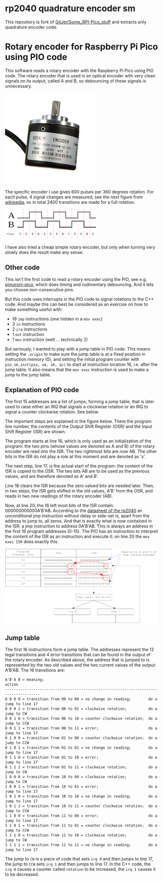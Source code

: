 # rp2040 quadrature encoder sm

This repository is fork of [GitJer/Some_RPI-Pico_stuff](https://github.com/GitJer/Some_RPI-Pico_stuff/tree/main/Rotary_encoder) and extracts only quadrature encoder code.

# Rotary encoder for Raspberry Pi Pico using PIO code

This software reads a rotary encoder with the Raspberry Pi Pico using PIO code. 
The rotary encoder that is used is an optical encoder with very clean signals on its output, called A and B, so debouncing of these signals is unnecessary.

<img src="docs/rotary_encoder.jpg" width="300">

The specific encoder I use gives 600 pulses per 360 degrees rotation. For each pulse, 4 signal changes are measured, see the next figure from [wikipedia](https://en.wikipedia.org/wiki/Rotary_encoder#/media/File:Quadrature_Diagram.svg), so in total 2400 transitions are made for a full rotation.

<img src="docs/Quadrature_Diagram.png" width="300">

I have also tried a cheap simple rotary encoder, but only when turning very slowly does the result make any sense.

## Other code
This isn't the first code to read a rotary encoder using the PIO, see e.g. [pimoroni-pico](https://github.com/pimoroni/pimoroni-pico/blob/encoder-pio/drivers/encoder-pio/encoder.pio), which does timing and rudimentary debouncing. And it lets you choose non-consecutive pins. 

But this code uses interrupts in the PIO code to signal rotations to the C++ code. And maybe this can best be considered as an exercise on how to make something useful with:
- 19 `jmp` instructions (one hidden in a `mov exec`)
- 3 `in` instructions
- 2 `irq` instructions
- 1 `out` instruction
- 1 `mov` instruction (well ... technically 2)

But seriously, I wanted to play with a jump table in PIO code. This means setting the `.origin` to make sure the jump table is at a fixed position in instruction memory (0), and setting the initial program counter with `pio_sm_init(pio, sm, 16, &c)` to start at instruction location 16, i.e. after the jump table. It also means that the `mov exec` instruction is used to make a jump to the jump table.

## Explanation of PIO code
The first 15 addresses are a list of jumps, forming a jump table, that is later used to raise either an IRQ that signals a clockwise rotation or an IRQ to signal a counter clockwise rotation. See below.

The important steps are explained in the figure below. There the program line number, the contents of the Output Shift Register (OSR) and the Input Shift Register (ISR) are shown.

The program starts at line 16, which is only used as an initialization of the program: the two pins (whose values are denoted as A and B) of the rotary encoder are read into the ISR. The two rightmost bits are now AB. The other bits in the ISR do not play a role at this moment and are denoted as 'x'. 

The next step, line 17, is the actual start of the program: the content of the ISR is copied to the OSR. The two bits AB are to be used as the previous values, and are therefore denoted as A' and B'. 

Line 18 clears the ISR because the zero valued bits are needed later. Then, in two steps, the ISR gets shifted in the old values, A'B' from the OSR, and reads in two new readings of the rotary encoder (AB). 

Now, at line 20, the 16 left most bits of the ISR contain: 000000000000A'B'AB.
According to the [datasheet of the rp2040](https://datasheets.raspberrypi.org/rp2040/rp2040-datasheet.pdf) an unconditional jmp instruction without delay or side-set is, apart from the address to jump to, all zeros. And that is exactly what is now contained in the ISR: a jmp instruction to address 0A'B'AB. This is always an address in the first 16 program addresses (0-15). The PIO has an instruction to interpret the content of the ISR as an instruction and execute it: on line 20 the `mov exec ISR` does exactly this.

<img src="docs/code_explanation.png" width="800">

## Jump table

The first 16 instructions form a jump table. The addresses represent the 12 legal transitions and 4 error transitions that can be found in the output of the rotary encoder. As described above, the address that is jumped to is represented by the two old values and the two current values of the output: A'B'AB. The 16 transitions are:

```
A'B'A B = meaning;                                                action
--------------------------------------------------------------------------------------
0 0 0 0 = transition from 00 to 00 = no change in reading;        do a jump to line 17
0 0 0 1 = transition from 00 to 01 = clockwise rotation;          do a jump to CW  
0 0 1 0 = transition from 00 to 10 = counter clockwise rotation;  do a jump to CCW
0 0 1 1 = transition from 00 to 11 = error;                       do a jump to line 17
0 1 0 0 = transition from 01 to 00 = counter clockwise rotation;  do a jump to CCW 
0 1 0 1 = transition from 01 to 01 = no change in reading;        do a jump to line 17
0 1 1 0 = transition from 01 to 10 = error;                       do a jump to line 17
0 1 1 1 = transition from 01 to 11 = clockwise rotation;          do a jump to CW  
1 0 0 0 = transition from 10 to 00 = clockwise rotation;          do a jump to CW  
1 0 0 1 = transition from 10 to 01 = error;                       do a jump to line 17
1 0 1 0 = transition from 10 to 10 = no change in reading;        do a jump to line 17
1 0 1 1 = transition from 10 to 11 = counter clockwise rotation;  do a jump to CCW
1 1 0 0 = transition from 11 to 00 = error;                       do a jump to line 17
1 1 0 1 = transition from 11 to 01 = counter clockwise rotation;  do a jump to CCW
1 1 1 0 = transition from 11 to 10 = clockwise rotation;          do a jump to CW  
1 1 1 1 = transition from 11 to 11 = no change in reading;        do a jump to line 17
```
The jump to `CW` is a piece of code that sets `irq 0` and then jumps to line 17, the jump to `CCW` sets `irq 1` and then jumps to line 17.
In the C++ code, the `irq 0` causes a counter called `rotation` to be increased, the `irq 1` causes it to be decreased.
